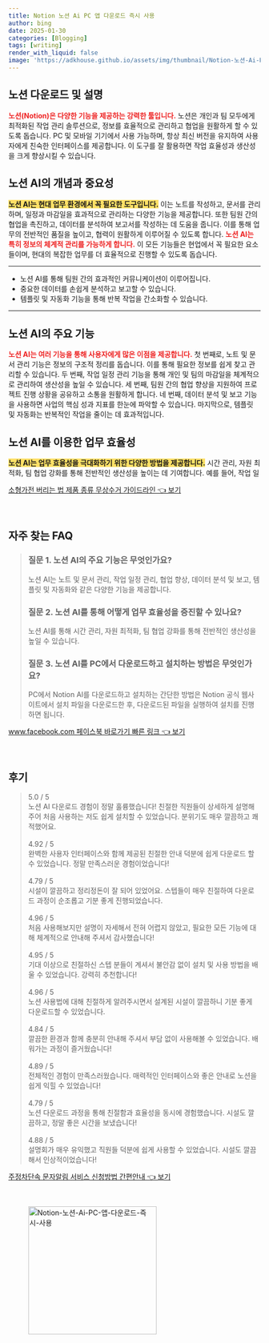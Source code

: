 ```yaml
---
title: Notion 노션 Ai PC 앱 다운로드 즉시 사용
author: bing
date: 2025-01-30
categories: [Blogging]
tags: [writing]
render_with_liquid: false
image: 'https://adkhouse.github.io/assets/img/thumbnail/Notion-노션-Ai-PC-앱-다운로드-즉시-사용.webp'
---
```



<h2 id='노션_다운로드_및_설명'>노션 다운로드 및 설명</h2>

<p><b><span style="color: #ee2323;">노션(Notion)은 다양한 기능을 제공하는 강력한 툴입니다.</span></b> 노션은 개인과 팀 모두에게 최적화된 작업 관리 솔루션으로, 정보를 효율적으로 관리하고 협업을 원활하게 할 수 있도록 돕습니다. PC 및 모바일 기기에서 사용 가능하며, 항상 최신 버전을 유지하여 사용자에게 친숙한 인터페이스를 제공합니다. 이 도구를 잘 활용하면 작업 효율성과 생산성을 크게 향상시킬 수 있습니다.</p>

<h2 id='노션_AI의_개념과_중요성'>노션 AI의 개념과 중요성</h2>

<p><b><span style="background-color: #ffe066;">노션 AI는 현대 업무 환경에서 꼭 필요한 도구입니다.</span></b> 이는 노트를 작성하고, 문서를 관리하며, 일정과 마감일을 효과적으로 관리하는 다양한 기능을 제공합니다. 또한 팀원 간의 협업을 촉진하고, 데이터를 분석하여 보고서를 작성하는 데 도움을 줍니다. 이를 통해 업무의 전반적인 품질을 높이고, 협력이 원활하게 이루어질 수 있도록 합니다. <b><span style="color: #ee2323;">노션 AI는 특히 정보의 체계적 관리를 가능하게 합니다.</span></b> 이 모든 기능들은 현업에서 꼭 필요한 요소들이며, 현대의 복잡한 업무를 더 효율적으로 진행할 수 있도록 돕습니다.</p>

<hr />

<ul>
    <li>노션 AI를 통해 팀원 간의 효과적인 커뮤니케이션이 이루어집니다.</li>
    <li>중요한 데이터를 손쉽게 분석하고 보고할 수 있습니다.</li>
    <li>템플릿 및 자동화 기능을 통해 반복 작업을 간소화할 수 있습니다.</li>
</ul>

<hr />

<h2 id='노션_AI의_주요_기능'>노션 AI의 주요 기능</h2>

<p><b><span style="color: #ee2323;">노션 AI는 여러 기능을 통해 사용자에게 많은 이점을 제공합니다.</span></b> 첫 번째로, 노트 및 문서 관리 기능은 정보의 구조적 정리를 돕습니다. 이를 통해 필요한 정보를 쉽게 찾고 관리할 수 있습니다. 두 번째, 작업 일정 관리 기능을 통해 개인 및 팀의 마감일을 체계적으로 관리하여 생산성을 높일 수 있습니다. 세 번째, 팀원 간의 협업 향상을 지원하여 프로젝트 진행 상황을 공유하고 소통을 원활하게 합니다. 네 번째, 데이터 분석 및 보고 기능을 사용하면 사업의 핵심 성과 지표를 한눈에 파악할 수 있습니다. 마지막으로, 템플릿 및 자동화는 반복적인 작업을 줄이는 데 효과적입니다.</p>

<h2 id='노션_AI를_이용한_업무_효율성'>노션 AI를 이용한 업무 효율성</h2>

<p><p><b><span style="background-color: #ffe066;">노션 AI는 업무 효율성을 극대화하기 위한 다양한 방법을 제공합니다.</span></b> 시간 관리, 자원 최적화, 팀 협업 강화를 통해 전반적인 생산성을 높이는 데 기여합니다. 예를 들어, 작업 일</p>
<p><a class="click-button" title="소형가전 버리는 법 제품 종류 무상수거 가이드라인" href="https://adkhouse.github.io/posts/%EC%86%8C%ED%98%95%EA%B0%80%EC%A0%84-%EB%B2%84%EB%A6%AC%EB%8A%94-%EB%B2%95-%EC%A0%9C%ED%92%88-%EC%A2%85%EB%A5%98-%EB%AC%B4%EC%83%81%EC%88%98%EA%B1%B0-%EA%B0%80%EC%9D%B4%EB%93%9C%EB%9D%BC%EC%9D%B8/" rel="dofollow">소형가전 버리는 법 제품 종류 무상수거 가이드라인 👈 보기</a></p><br>
<h2 id='자주_찾는_FAQ'>자주 찾는 FAQ</h2>
<div itemscope="" itemtype="https://schema.org/FAQPage"> 
<blockquote> 
<div itemscope="" itemprop="mainEntity" itemtype="https://schema.org/Question"> 
<h3 itemprop="name">질문 1. 노션 AI의 주요 기능은 무엇인가요?</h3> 
<div itemscope="" itemprop="acceptedAnswer" itemtype="https://schema.org/Answer"> 
<span itemprop="text"> 
<p>노션 AI는 노트 및 문서 관리, 작업 일정 관리, 협업 향상, 데이터 분석 및 보고, 템플릿 및 자동화와 같은 다양한 기능을 제공합니다.</p> 
</span> 
</div> 
</div> 
<div itemscope="" itemprop="mainEntity" itemtype="https://schema.org/Question"> 
<h3 itemprop="name">질문 2. 노션 AI를 통해 어떻게 업무 효율성을 증진할 수 있나요?</h3> 
<div itemscope="" itemprop="acceptedAnswer" itemtype="https://schema.org/Answer"> 
<span itemprop="text"> 
<p>노션 AI를 통해 시간 관리, 자원 최적화, 팀 협업 강화를 통해 전반적인 생산성을 높일 수 있습니다.</p> 
</span> 
</div> 
</div> 
<div itemscope="" itemprop="mainEntity" itemtype="https://schema.org/Question"> 
<h3 itemprop="name">질문 3. 노션 AI를 PC에서 다운로드하고 설치하는 방법은 무엇인가요?</h3> 
<div itemscope="" itemprop="acceptedAnswer" itemtype="https://schema.org/Answer"> 
<span itemprop="text"> 
<p>PC에서 Notion AI를 다운로드하고 설치하는 간단한 방법은 Notion 공식 웹사이트에서 설치 파일을 다운로드한 후, 다운로드된 파일을 실행하여 설치를 진행하면 됩니다.</p> 
</span> 
</div> 
</div> 
</blockquote> 
</div>
<p><a class="click-button" title="www.facebook.com 페이스북 바로가기 빠른 링크" href="https://adkhouse.github.io/posts/www.facebook.com-%ED%8E%98%EC%9D%B4%EC%8A%A4%EB%B6%81-%EB%B0%94%EB%A1%9C%EA%B0%80%EA%B8%B0-%EB%B9%A0%EB%A5%B8-%EB%A7%81%ED%81%AC/" rel="dofollow">www.facebook.com 페이스북 바로가기 빠른 링크 👈 보기</a></p><br>
<h2 id='후기'>후기</h2>
<div itemscope itemtype="https://schema.org/Product">
  <blockquote>
  <div itemprop="review" itemscope itemtype="https://schema.org/Review">
      <div itemprop="reviewRating" itemscope itemtype="https://schema.org/Rating"> <span itemprop="ratingValue">5.0</span> / <span itemprop="bestRating">5</span> </div>
      <span itemprop="reviewBody">노션 AI 다운로드 경험이 정말 훌륭했습니다! 친절한 직원들이 상세하게 설명해주어 처음 사용하는 저도 쉽게 설치할 수 있었습니다. 분위기도 매우 깔끔하고 쾌적했어요.</span>
  </div>
  <br>
  <div itemprop="review" itemscope itemtype="https://schema.org/Review">
      <div itemprop="reviewRating" itemscope itemtype="https://schema.org/Rating"> <span itemprop="ratingValue">4.92</span> / <span itemprop="bestRating">5</span> </div>
      <span itemprop="reviewBody">완벽한 사용자 인터페이스와 함께 제공된 친절한 안내 덕분에 쉽게 다운로드 할 수 있었습니다. 정말 만족스러운 경험이었습니다!</span>
  </div>
  <br>
  <div itemprop="review" itemscope itemtype="https://schema.org/Review">
      <div itemprop="reviewRating" itemscope itemtype="https://schema.org/Rating"> <span itemprop="ratingValue">4.79</span> / <span itemprop="bestRating">5</span> </div>
      <span itemprop="reviewBody">시설이 깔끔하고 정리정돈이 잘 되어 있었어요. 스텝들이 매우 친절하여 다운로드 과정이 순조롭고 기분 좋게 진행되었습니다.</span>
  </div>
  <br>
  <div itemprop="review" itemscope itemtype="https://schema.org/Review">
      <div itemprop="reviewRating" itemscope itemtype="https://schema.org/Rating"> <span itemprop="ratingValue">4.96</span> / <span itemprop="bestRating">5</span> </div>
      <span itemprop="reviewBody">처음 사용해보지만 설명이 자세해서 전혀 어렵지 않았고, 필요한 모든 기능에 대해 체계적으로 안내해 주셔서 감사했습니다!</span>
  </div>
  <br>
  <div itemprop="review" itemscope itemtype="https://schema.org/Review">
      <div itemprop="reviewRating" itemscope itemtype="https://schema.org/Rating"> <span itemprop="ratingValue">4.95</span> / <span itemprop="bestRating">5</span> </div>
      <span itemprop="reviewBody">기대 이상으로 친절하신 스텝 분들이 계셔서 불안감 없이 설치 및 사용 방법을 배울 수 있었습니다. 강력히 추천합니다!</span>
  </div>
  <br>
  <div itemprop="review" itemscope itemtype="https://schema.org/Review">
      <div itemprop="reviewRating" itemscope itemtype="https://schema.org/Rating"> <span itemprop="ratingValue">4.96</span> / <span itemprop="bestRating">5</span> </div>
      <span itemprop="reviewBody">노션 사용법에 대해 친절하게 알려주시면서 설계된 시설이 깔끔하니 기분 좋게 다운로드할 수 있었습니다.</span>
  </div>
  <br>
  <div itemprop="review" itemscope itemtype="https://schema.org/Review">
      <div itemprop="reviewRating" itemscope itemtype="https://schema.org/Rating"> <span itemprop="ratingValue">4.84</span> / <span itemprop="bestRating">5</span> </div>
      <span itemprop="reviewBody">깔끔한 환경과 함께 충분히 안내해 주셔서 부담 없이 사용해볼 수 있었습니다. 배워가는 과정이 즐거웠습니다!</span>
  </div>
  <br>
  <div itemprop="review" itemscope itemtype="https://schema.org/Review">
      <div itemprop="reviewRating" itemscope itemtype="https://schema.org/Rating"> <span itemprop="ratingValue">4.89</span> / <span itemprop="bestRating">5</span> </div>
      <span itemprop="reviewBody">전체적인 경험이 만족스러웠습니다. 매력적인 인터페이스와 좋은 안내로 노션을 쉽게 익힐 수 있었습니다!</span>
  </div>
  <br>
  <div itemprop="review" itemscope itemtype="https://schema.org/Review">
      <div itemprop="reviewRating" itemscope itemtype="https://schema.org/Rating"> <span itemprop="ratingValue">4.79</span> / <span itemprop="bestRating">5</span> </div>
      <span itemprop="reviewBody">노션 다운로드 과정을 통해 친절함과 효율성을 동시에 경험했습니다. 시설도 깔끔하고, 정말 좋은 시간을 보냈습니다!</span>
  </div>
  <br>
  <div itemprop="review" itemscope itemtype="https://schema.org/Review">
      <div itemprop="reviewRating" itemscope itemtype="https://schema.org/Rating"> <span itemprop="ratingValue">4.88</span> / <span itemprop="bestRating">5</span> </div>
      <span itemprop="reviewBody">설명회가 매우 유익했고 직원들 덕분에 쉽게 사용할 수 있었습니다. 시설도 깔끔해서 인상적이었습니다!</span>
  </div>
  </blockquote>
</div>
<p><a class="click-button" title="주정차단속 문자알림 서비스 신청방법 간편안내" href="https://adkhouse.github.io/posts/%EC%A3%BC%EC%A0%95%EC%B0%A8%EB%8B%A8%EC%86%8D-%EB%AC%B8%EC%9E%90%EC%95%8C%EB%A6%BC-%EC%84%9C%EB%B9%84%EC%8A%A4-%EC%8B%A0%EC%B2%AD%EB%B0%A9%EB%B2%95-%EA%B0%84%ED%8E%B8%EC%95%88%EB%82%B4/" rel="dofollow">주정차단속 문자알림 서비스 신청방법 간편안내 👈 보기</a></p><br>
<figure class="image"><img src="https://adkhouse.github.io/assets/img/thumbnail/Notion-노션-Ai-PC-앱-다운로드-즉시-사용.webp" alt="Notion-노션-Ai-PC-앱-다운로드-즉시-사용" width="256" height="256"></figure>